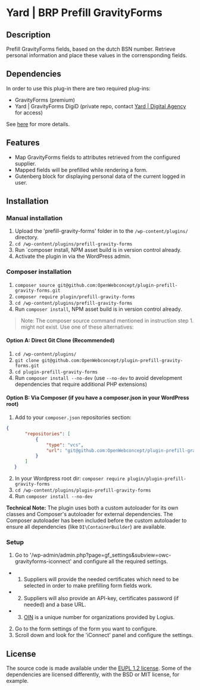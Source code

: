 # Yard | BRP Prefill GravityForms

## Description

Prefill GravityForms fields, based on the dutch BSN number. Retrieve personal information and place these values in the corrensponding fields.

## Dependencies

In order to use this plug-in there are two required plug-ins:

- GravityForms (premium)
- Yard | GravityForms DigiD (private repo, contact [Yard | Digital Agency](https://www.yard.nl/) for access)

See [here](https://github.com/OpenWebconcept/plugin-prefill-gravity-forms/blob/main/config/core.php) for more details.

## Features

- Map GravityForms fields to attributes retrieved from the configured supplier.
- Mapped fields will be prefilled while rendering a form.
- Gutenberg block for displaying personal data of the current logged in user.

## Installation

### Manual installation

1. Upload the 'prefill-gravity-forms' folder in to the `/wp-content/plugins/` directory.
2. `cd /wp-content/plugins/prefill-gravity-forms`
3. Run `composer install, NPM asset build is in version control already.
4. Activate the plugin in via the WordPress admin.

### Composer installation

1. `composer source git@github.com:OpenWebconcept/plugin-prefill-gravity-forms.git`
2. `composer require plugin/prefill-gravity-forms`
3. `cd /wp-content/plugins/prefill-gravity-forms`
4. Run `composer install`, NPM asset build is in version control already.

> Note: The composer source command mentioned in instruction step 1. might not exist. Use one of these alternatives:

#### Option A: Direct Git Clone (Recommended)

1. `cd /wp-content/plugins/`
2. `git clone git@github.com:OpenWebconcept/plugin-prefill-gravity-forms.git`
3. `cd plugin-prefill-gravity-forms`
4. Run `composer install --no-dev` (use `--no-dev` to avoid development dependencies that require additional PHP extensions)

#### Option B: Via Composer (if you have a composer.json in your WordPress root)

1. Add to your `composer.json` repositories section:
```json
{
       "repositories": [
           {
               "type": "vcs",
               "url": "git@github.com:OpenWebconcept/plugin-prefill-gravity-forms.git"
           }
       ]
   }
```

2. In your Wordpress root dir: `composer require plugin/plugin-prefill-gravity-forms`
3. `cd /wp-content/plugins/plugin-prefill-gravity-forms`
4. Run `composer install --no-dev`

**Technical Note:** The plugin uses both a custom autoloader for its own classes and Composer's autoloader for external dependencies. The Composer autoloader has been included before the custom autoloader to ensure all dependencies (like `DI\ContainerBuilder`) are available.

### Setup

1. Go to '/wp-admin/admin.php?page=gf_settings&subview=owc-gravityforms-iconnect' and configure all the required settings.

- 1. Suppliers will provide the needed certificates which need to be selected in order to make prefilling form fields work.
- 2. Suppliers will also provide an API-key, certificates password (if needed) and a base URL.
- 3. [OIN](https://logius.nl/domeinen/toegang/organisatie-identificatienummer/wat-is-het) is a unique number for organizations provided by Logius.

2. Go to the form settings of the form you want to configure.
3. Scroll down and look for the 'iConnect' panel and configure the settings.

## License

The source code is made available under the [EUPL 1.2 license](https://github.com/OpenWebconcept/plugin-prefill-gravity-forms/blob/main/LICENSE.md). Some of the dependencies are licensed differently, with the BSD or MIT license, for example.
